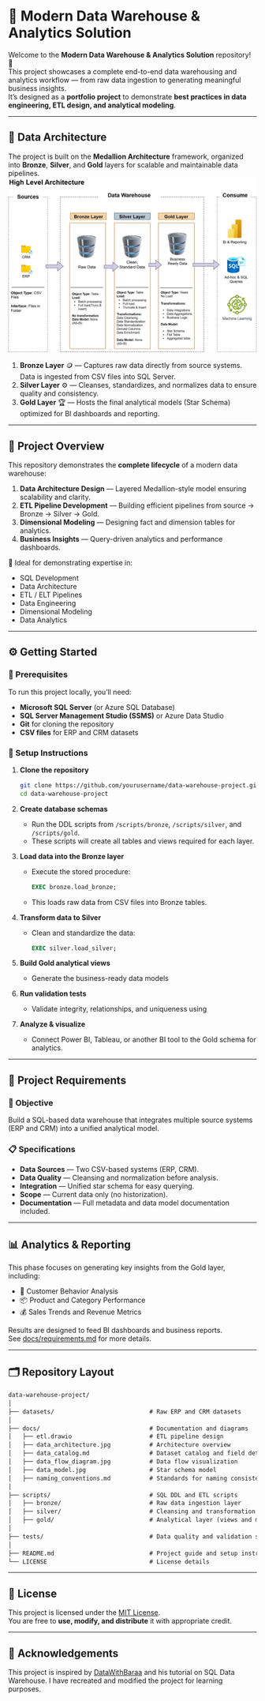 # 🧠 Modern Data Warehouse & Analytics Solution

Welcome to the **Modern Data Warehouse & Analytics Solution** repository! 🌟  
This project showcases a complete end-to-end data warehousing and analytics workflow — from raw data ingestion to generating meaningful business insights.  
It’s designed as a **portfolio project** to demonstrate **best practices in data engineering, ETL design, and analytical modeling**.

---

## 🧩 Data Architecture

The project is built on the **Medallion Architecture** framework, organized into **Bronze**, **Silver**, and **Gold** layers for scalable and maintainable data pipelines.  
![Data Architecture](docs/data_architecture.jpg)

1. **Bronze Layer** 🪙 — Captures raw data directly from source systems. Data is ingested from CSV files into SQL Server.  
2. **Silver Layer** ⚙️ — Cleanses, standardizes, and normalizes data to ensure quality and consistency.  
3. **Gold Layer** 🏆 — Hosts the final analytical models (Star Schema) optimized for BI dashboards and reporting.

---

## 📘 Project Overview

This repository demonstrates the **complete lifecycle** of a modern data warehouse:

1. **Data Architecture Design** — Layered Medallion-style model ensuring scalability and clarity.  
2. **ETL Pipeline Development** — Building efficient pipelines from source → Bronze → Silver → Gold.  
3. **Dimensional Modeling** — Designing fact and dimension tables for analytics.  
4. **Business Insights** — Query-driven analytics and performance dashboards.

🎯 Ideal for demonstrating expertise in:
- SQL Development  
- Data Architecture  
- ETL / ELT Pipelines  
- Data Engineering  
- Dimensional Modeling  
- Data Analytics  

---

## ⚙️ Getting Started

### 🔧 Prerequisites
To run this project locally, you’ll need:
- **Microsoft SQL Server** (or Azure SQL Database)
- **SQL Server Management Studio (SSMS)** or Azure Data Studio
- **Git** for cloning the repository
- **CSV files** for ERP and CRM datasets

### 🚀 Setup Instructions

1. **Clone the repository**
   ```bash
   git clone https://github.com/yourusername/data-warehouse-project.git
   cd data-warehouse-project
   ```

2. **Create database schemas**
   - Run the DDL scripts from `/scripts/bronze`, `/scripts/silver`, and `/scripts/gold`.
   - These scripts will create all tables and views required for each layer.

3. **Load data into the Bronze layer**
   - Execute the stored procedure:
     ```sql
     EXEC bronze.load_bronze;
     ```
   - This loads raw data from CSV files into Bronze tables.

4. **Transform data to Silver**
   - Clean and standardize the data:
     ```sql
     EXEC silver.load_silver;
     ```

5. **Build Gold analytical views**
   - Generate the business-ready data models

6. **Run validation tests**
   - Validate integrity, relationships, and uniqueness using

7. **Analyze & visualize**
   - Connect Power BI, Tableau, or another BI tool to the Gold schema for analytics.

---

## 🧱 Project Requirements

### 🎯 Objective
Build a SQL-based data warehouse that integrates multiple source systems (ERP and CRM) into a unified analytical model.

### 📋 Specifications
- **Data Sources** — Two CSV-based systems (ERP, CRM).  
- **Data Quality** — Cleansing and normalization before analysis.  
- **Integration** — Unified star schema for easy querying.  
- **Scope** — Current data only (no historization).  
- **Documentation** — Full metadata and data model documentation included.

---

## 📊 Analytics & Reporting

This phase focuses on generating key insights from the Gold layer, including:
- 🧍 Customer Behavior Analysis  
- 📦 Product and Category Performance  
- 💰 Sales Trends and Revenue Metrics  

Results are designed to feed BI dashboards and business reports.  
See [docs/requirements.md](docs/requirements.md) for more details.

---

## 🗂️ Repository Layout
```markdown
data-warehouse-project/
│
├── datasets/                           # Raw ERP and CRM datasets
│
├── docs/                               # Documentation and diagrams
│   ├── etl.drawio                      # ETL pipeline design
│   ├── data_architecture.jpg           # Architecture overview
│   ├── data_catalog.md                 # Dataset catalog and field details
│   ├── data_flow_diagram.jpg           # Data flow visualization
│   ├── data_model.jpg                  # Star schema model
│   ├── naming_conventions.md           # Standards for naming consistency
│
├── scripts/                            # SQL DDL and ETL scripts
│   ├── bronze/                         # Raw data ingestion layer
│   ├── silver/                         # Cleansing and transformation layer
│   ├── gold/                           # Analytical layer (views and models)
│
├── tests/                              # Data quality and validation scripts
│
├── README.md                           # Project guide and setup instructions
└── LICENSE                             # License details
```

---

## 🧾 License
This project is licensed under the [MIT License](LICENSE).  
You are free to **use, modify, and distribute** it with appropriate credit.

---

## 🙌 Acknowledgements
This project is inspired by [DataWithBaraa](https://github.com/DataWithBaraa/sql-data-warehouse-project) and his tutorial on SQL Data Warehouse. I have recreated and modified the project for learning purposes.
